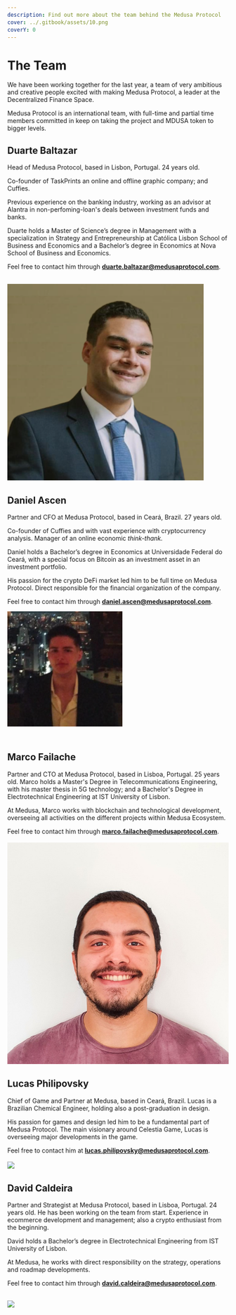 ```yaml
---
description: Find out more about the team behind the Medusa Protocol
cover: ../.gitbook/assets/10.png
coverY: 0
---
```


# The Team

We have been working together for the last year, a team of very ambitious and creative people excited with making Medusa Protocol, a leader at the Decentralized Finance Space.

Medusa Protocol is an international team, with full-time and partial time members committed in keep on taking the project and MDUSA token to bigger levels.



## Duarte Baltazar

Head of Medusa Protocol, based in Lisbon, Portugal. 24 years old.&#x20;

Co-founder of TaskPrints an online and offline graphic company; and Cuffies.

Previous experience on the banking industry, working as an advisor at Alantra in non-perfoming-loan's deals between investment funds and banks.

Duarte holds a Master of Science’s degree in Management with a specialization in Strategy and Entrepreneurship at Católica Lisbon School of Business and Economics and a Bachelor’s degree in Economics at Nova School of Business and Economics.

Feel free to contact him through **duarte.baltazar@medusaprotocol.com**.

\
![](<../.gitbook/assets/Untitled-design-12-e1649455316767 (1).png>)

## Daniel Ascen

Partner and CFO at Medusa Protocol, based in Ceará, Brazil. 27 years old.&#x20;

Co-founder of Cuffies and with vast experience with cryptocurrency analysis. Manager of an online economic _think-thank._&#x20;

Daniel holds a Bachelor’s degree in Economics at Universidade Federal do Ceará, with a special focus on Bitcoin as an investment asset in an investment portfolio.&#x20;

His passion for the crypto DeFi market led him to be full time on Medusa Protocol. Direct responsible for the financial organization of the company.

Feel free to contact him through **daniel.ascen@medusaprotocol.com**.



![](../.gitbook/assets/daniel-ascen-e1649456516179.png)

\
Marco Failache
--------------

Partner and CTO at Medusa Protocol, based in Lisboa, Portugal. 25 years old. Marco holds a Master's Degree in Telecommunications Engineering, with his master thesis in 5G technology; and a Bachelor's Degree in Electrotechnical Engineering at IST University of Lisbon.

At Medusa, Marco works with blockchain and technological development, overseeing all activities on the different projects within Medusa Ecosystem.

Feel free to contact him through **marco.failache@medusaprotocol.com**.\
\
![](../.gitbook/assets/marco.jpg)

## Lucas Philipovsky

Chief of Game and Partner at Medusa, based in Ceará, Brazil. Lucas is a Brazilian Chemical Engineer, holding also a post-graduation in design.&#x20;

His passion for games and design led him to be a fundamental part of Medusa Protocol. The main visionary around Celestia Game, Lucas is overseeing major developments in the game.

Feel free to contact him at **lucas.philipovsky@medusaprotocol.com**.\
\
![](../.gitbook/assets/photo\_2021-06-01\_13-37-11.jpg)

## David Caldeira



Partner and Strategist at Medusa Protocol, based in Lisboa, Portugal. 24 years old. He has been working on the team from start. Experience in ecommerce development and management; also a crypto enthusiast from the beginning.

David holds a Bachelor’s degree in Electrotechnical Engineering from IST University of Lisbon.

At Medusa, he works with direct responsibility on the strategy, operations and roadmap developments.

Feel free to contact him through **david.caldeira@medusaprotocol.com**.

\
![](../.gitbook/assets/godGLNmN\_400x400.jpg)
